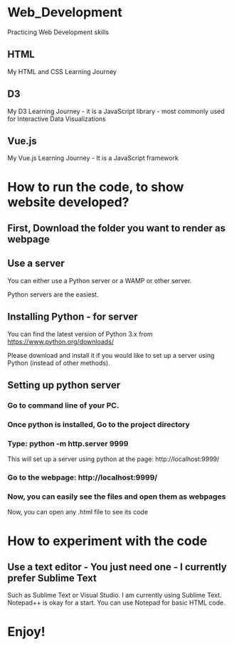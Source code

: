 # Web_Development
Practicing Web Development skills

## HTML
My HTML and CSS Learning Journey

## D3
My D3 Learning Journey - it is a JavaScript library - most commonly used for Interactive Data Visualizations

## Vue.js
My Vue.js Learning Journey - It is a JavaScript framework

# How to run the code, to show website developed?

## First, Download the folder you want to render as webpage

## Use a server

You can either use a Python server or a WAMP or other server.

Python servers are the easiest.

## Installing Python - for server

You can find the latest version of Python 3.x from https://www.python.org/downloads/

Please download and install it if you would like to set up a server using Python (instead of other methods).

## Setting up python server

### Go to command line of your PC.

### Once python is installed, Go to the project directory

### Type: python -m http.server 9999
This will set up a server using python at the page: http://localhost:9999/

### Go to the webpage: http://localhost:9999/

### Now, you can easily see the files and open them as webpages

Now, you can open any .html file to see its code

# How to experiment with the code

## Use a text editor - You just need one - I currently prefer Sublime Text

Such as Sublime Text or Visual Studio. I am currently using Sublime Text. Notepad++ is okay for a start. You can use Notepad for basic HTML code.

# Enjoy!

